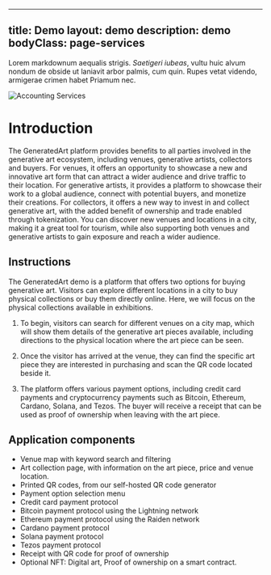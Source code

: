 
---
title: Demo
layout: demo
description: demo
bodyClass: page-services
---

Lorem markdownum aequalis strigis. _Saetigeri iubeas_, vultu huic alvum nondum
de obside ut laniavit arbor palmis, cum quin. Rupes vetat videndo, armigerae
crimen habet Priamum nec.

![Accounting Services](/images/thom-holmes-Lrfw0U_o9I0-unsplash.jpg)

# Introduction

The GeneratedArt platform provides benefits to all parties involved in the generative art ecosystem, including venues, generative artists, collectors and buyers. For venues, it offers an opportunity to showcase a new and innovative art form that can attract a wider audience and drive traffic to their location. For generative artists, it provides a platform to showcase their work to a global audience, connect with potential buyers, and monetize their creations. For collectors, it offers a new way to invest in and collect generative art, with the added benefit of ownership and trade enabled through tokenization. You can discover new venues and locations in a city, making it a great tool for tourism, while also supporting both venues and generative artists to gain exposure and reach a wider audience.

## Instructions

The GeneratedArt demo is a platform that offers two options for buying generative art. Visitors can explore different locations in a city to buy physical collections or buy them directly online. Here, we will focus on the physical collections available in exhibitions.

1. To begin, visitors can search for different venues on a city map, which will show them details of the generative art pieces available, including directions to the physical location where the art piece can be seen.

2. Once the visitor has arrived at the venue, they can find the specific art piece they are interested in purchasing and scan the QR code located beside it.

3. The platform offers various payment options, including credit card payments and cryptocurrency payments such as Bitcoin, Ethereum, Cardano, Solana, and Tezos. The buyer will receive a receipt that can be used as proof of ownership when leaving with the art piece.

## Application components

- Venue map with keyword search and filtering
- Art collection page, with information on the art piece, price and venue location.
- Printed QR codes, from our self-hosted QR code generator
- Payment option selection menu
- Credit card payment protocol
- Bitcoin payment protocol using the Lightning network
- Ethereum payment protocol using the Raiden network
- Cardano payment protocol
- Solana payment protocol
- Tezos payment protocol
- Receipt with QR code for proof of ownership
- Optional NFT: Digital art, Proof of ownership on a smart contract.
